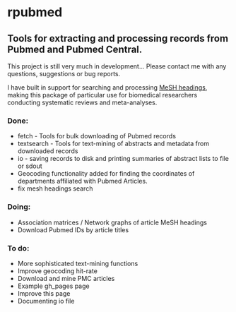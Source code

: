 rpubmed
=======

Tools for extracting and processing records from Pubmed and Pubmed Central.
----------------------------------------------------------------------------

This project is still very much in development... Please contact me with any questions, suggestions or bug reports.

I have built in support for searching and processing [MeSH headings](http://www.nlm.nih.gov/bsd/disted/meshtutorial/introduction/index.html), making this package of particular use for biomedical researchers conducting systematic reviews and meta-analyses.

### Done:

* fetch - Tools for bulk downloading of Pubmed records
* textsearch  - Tools for text-mining of abstracts and metadata from downloaded records
* io - saving records to disk and printing summaries of abstract lists to file or sdout
* Geocoding functionality added for finding the coordinates of departments affiliated with Pubmed Articles.
* fix mesh headings search

### Doing:

* Association matrices / Network graphs of article MeSH headings
* Download Pubmed IDs by article titles


### To do:

* More sophisticated text-mining functions
* Improve geocoding hit-rate
* Download and mine PMC articles
* Example gh_pages page
* Improve this page
* Documenting io file





